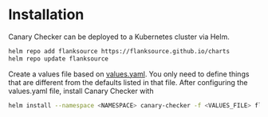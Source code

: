 
# Installation

Canary Checker can be deployed to a Kubernetes cluster via Helm.

```bash
helm repo add flanksource https://flanksource.github.io/charts
helm repo update flanksource
```

Create a values file based on
[values.yaml](https://github.com/flanksource/canary-checker/blob/master/chart/values.yaml).
You only need to define things that are different from the defaults listed in
that file. After configuring the values.yaml file, install Canary Checker with

```bash
helm install --namespace <NAMESPACE> canary-checker -f <VALUES_FILE> flanksource/canary-checker
```